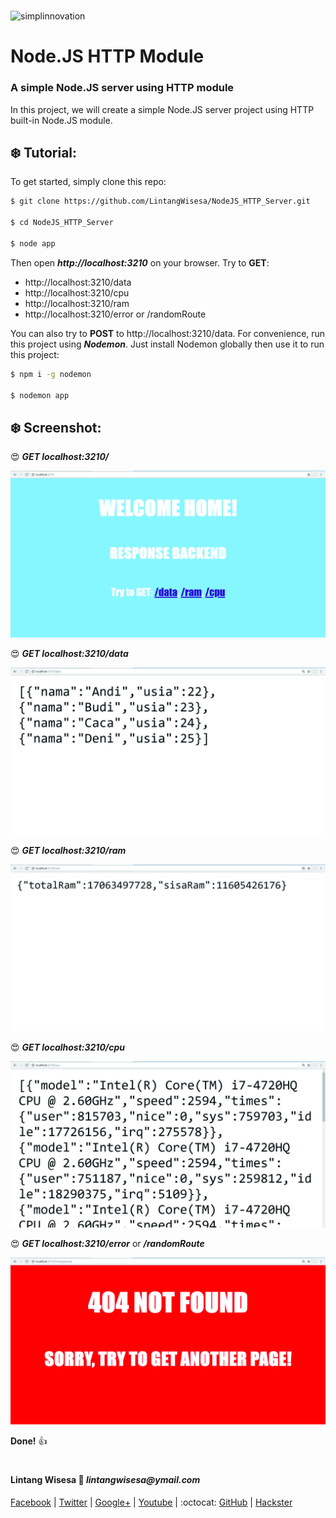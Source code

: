 #

![simplinnovation](https://4.bp.blogspot.com/-f7YxPyqHAzY/WJ6VnkvE0SI/AAAAAAAADTQ/0tDQPTrVrtMAFT-q-1-3ktUQT5Il9FGdQCLcB/s350/simpLINnovation1a.png)

# __Node.JS HTTP Module__

### A simple Node.JS server using HTTP module 

In this project, we will create a simple Node.JS server project using HTTP built-in Node.JS module. 

## __:snowflake: Tutorial:__

To get started, simply clone this repo:

```bash
$ git clone https://github.com/LintangWisesa/NodeJS_HTTP_Server.git

$ cd NodeJS_HTTP_Server

$ node app
```

Then open __*http://localhost:3210*__ on your browser. Try to __GET__:
- http://localhost:3210/data
- http://localhost:3210/cpu
- http://localhost:3210/ram
- http://localhost:3210/error or /randomRoute

You can also try to __POST__ to http://localhost:3210/data. For convenience, run this project using __*Nodemon*__. Just install Nodemon globally then use it to run this project:

```bash
$ npm i -g nodemon

$ nodemon app
```

## __:snowflake: Screenshot:__

:heart_eyes: __*GET localhost:3210/*__

![welcome](./a.jpg)

:heart_eyes: __*GET localhost:3210/data*__

![/data](./c.jpg)

:heart_eyes: __*GET localhost:3210/ram*__

![/ram](./e.jpg)

:heart_eyes: __*GET localhost:3210/cpu*__

![/cpu](./d.jpg)

:heart_eyes: __*GET localhost:3210/error*__ or *__/randomRoute__*

![/error](./b.jpg)

__Done!__ :thumbsup:

#

#### Lintang Wisesa :love_letter: _lintangwisesa@ymail.com_

[Facebook](https://www.facebook.com/lintangbagus) |
[Twitter](https://twitter.com/Lintang_Wisesa) |
[Google+](https://plus.google.com/u/0/+LintangWisesa1) |
[Youtube](https://www.youtube.com/user/lintangbagus) | 
:octocat: [GitHub](https://github.com/LintangWisesa) |
[Hackster](https://www.hackster.io/lintangwisesa)
